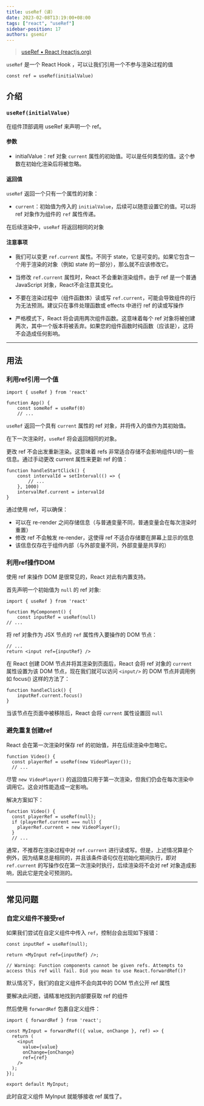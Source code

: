 ```yaml
---
title: useRef（译）
date: 2023-02-08T13:19:00+08:00
tags: ["react", "useRef"]
sidebar-position: 17
authors: gsemir
---
```


> [useRef • React (reactjs.org)](https://beta.reactjs.org/reference/react/useRef)

`useRef` 是一个 React Hook ，可以让我们引用一个不参与渲染过程的值

```react
const ref = useRef(initialValue)
```

## 介绍

### `useRef(initialValue)`

在组件顶部调用 useRef 来声明一个 ref。

#### 参数

- initialValue：ref 对象 `current` 属性的初始值。可以是任何类型的值。这个参数在初始化渲染后将被忽略。

#### 返回值

`useRef` 返回一个只有一个属性的对象：

- `current`：初始值为传入的 `initialValue`，后续可以随意设置它的值。可以将 ref 对象作为组件的 `ref` 属性传递。

在后续渲染中，`useRef` 将返回相同的对象

#### 注意事项

- 我们可以变更 `ref.current` 属性。不同于 state，它是可变的。如果它包含一个用于渲染的对象（例如 state 的一部分），那么就不应该修改它。
- 当修改 `ref.current` 属性时，React 不会重新渲染组件。由于 ref 是一个普通 JavaScript 对象，React不会注意其变化。
- 不要在渲染过程中（组件函数体）读或写 `ref.current`，可能会导致组件的行为无法预测。建议只在事件处理函数或 effects 中进行 ref 的读或写操作

- 严格模式下，React 将会调用两次组件函数。这意味着每个 ref 对象将被创建两次，其中一个版本将被丢弃。如果您的组件函数时纯函数（应该是），这将不会造成任何影响。

---

## 用法

### 利用ref引用一个值

```react
import { useRef } from 'react'

function App() {
	const someRef = useRef(0)
	// ...
```

`useRef` 返回一个具有 `current` 属性的 ref 对象，并将传入的值作为其初始值。

在下一次渲染时，`useRef` 将会返回相同的对象。

更改 ref 不会出发重新渲染。这意味着 refs 非常适合存储不会影响组件UI的一些信息。通过手动更改 current 属性来更新 ref 的值：

```react
function handleStartClick() {
	const intervalId = setInterval(() => {
		// ...
	}, 1000)
	intervalRef.current = intervalId
}
```

通过使用 ref，可以确保：

- 可以在 re-render 之间存储信息（与普通变量不同，普通变量会在每次渲染时重置）
- 修改 ref 不会触发 re-render，这使得 ref 不适合存储要在屏幕上显示的信息
- 该信息仅存在于组件内部（与外部变量不同，外部变量是共享的）

### 利用ref操作DOM

使用 ref 来操作 DOM 是很常见的，React 对此有内置支持。

首先声明一个初始值为 `null` 的 ref 对象:

```react
import { useRef } from 'react'

function MyComponent() {
	const inputRef = useRef(null)
// ...
```

将 ref 对象作为 JSX 节点的 `ref` 属性传入要操作的 DOM 节点：

```react
// ...
return <input ref={inputRef} />
```

在 React 创建 DOM 节点并将其渲染到页面后，React 会将 ref 对象的 `current` 属性设置为该 DOM 节点，现在我们就可以访问 `<input/>` 的 DOM 节点并调用例如 focus() 这样的方法了：

```react
function handleClick() {
	inputRef.current.focus()
}
```

当该节点在页面中被移除后，React 会将 `current` 属性设置回 `null`

### 避免重复创建ref

React 会在第一次渲染时保存 ref 的初始值，并在后续渲染中忽略它。

```react
function Video() {
  const playerRef = useRef(new VideoPlayer());
  // ...
```

尽管 `new VideoPlayer()` 的返回值只用于第一次渲染，但我们仍会在每次渲染中调用它。这会对性能造成一定影响。

解决方案如下：

```react
function Video() {
  const playerRef = useRef(null);
  if (playerRef.current === null) {
    playerRef.current = new VideoPlayer();
  }
  // ...
```

通常，不推荐在渲染过程中对 `ref.current` 进行读或写。但是，上述情况算是个例外，因为结果总是相同的，并且该条件语句仅在初始化期间执行，即对 `ref.current` 的写操作仅在第一次渲染时执行，后续渲染将不会对 ref 对象造成影响，因此它是完全可预测的。

---

## 常见问题

### 自定义组件不接受ref

如果我们尝试在自定义组件中传入 `ref`，控制台会出现如下报错：

```react
const inputRef = useRef(null);

return <MyInput ref={inputRef} />;

// Warning: Function components cannot be given refs. Attempts to access this ref will fail. Did you mean to use React.forwardRef()?
```

 默认情况下，我们的自定义组件不会向其中的 DOM 节点公开 ref 属性

要解决此问题，请精准地找到内部要获取 ref 的组件

然后使用 `forwardRef` 包裹自定义组件：

```react
import { forwardRef } from 'react';

const MyInput = forwardRef(({ value, onChange }, ref) => {
  return (
    <input
      value={value}
      onChange={onChange}
      ref={ref}
    />
  );
});

export default MyInput;
```

此时自定义组件 MyInput 就能够接收 ref 属性了。